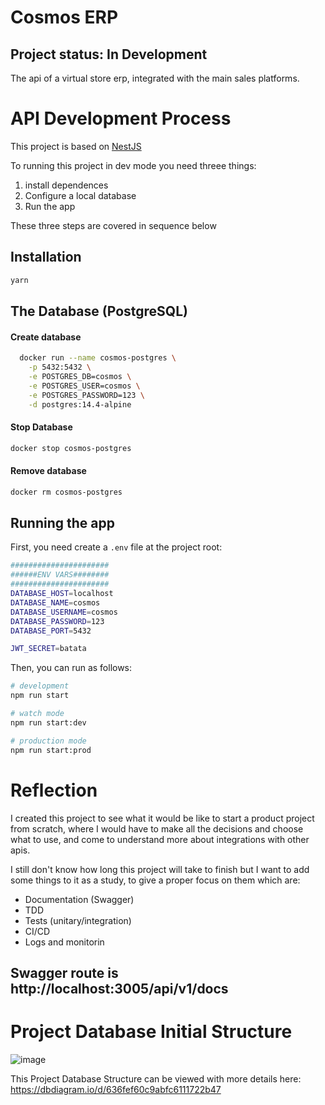 # Cosmos ERP

## Project status: In Development

The api of a virtual store erp, integrated with the main sales platforms.

# API Development Process

This project is based on [NestJS](https://docs.nestjs.com/)

To running this project in dev mode you need threee things:

1. install dependences
2. Configure a local database
3. Run the app

These three steps are covered in sequence below

## Installation

```bash
yarn
```

## The Database (PostgreSQL)

#### Create database

```bash
  docker run --name cosmos-postgres \
    -p 5432:5432 \
    -e POSTGRES_DB=cosmos \
    -e POSTGRES_USER=cosmos \
    -e POSTGRES_PASSWORD=123 \
    -d postgres:14.4-alpine
```

#### Stop Database

```bash
docker stop cosmos-postgres
```

#### Remove database

```bash
docker rm cosmos-postgres
```

## Running the app

First, you need create a `.env` file at the project root:

```bash
######################
######ENV VARS########
######################
DATABASE_HOST=localhost
DATABASE_NAME=cosmos
DATABASE_USERNAME=cosmos
DATABASE_PASSWORD=123
DATABASE_PORT=5432

JWT_SECRET=batata
```

Then, you can run as follows:

```bash
# development
npm run start

# watch mode
npm run start:dev

# production mode
npm run start:prod

```

# Reflection

I created this project to see what it would be like to start a product project from scratch, where I would have to make all the decisions and choose what to use, and come to understand more about integrations with other apis.

I still don't know how long this project will take to finish but I want to add some things to it as a study, to give a proper focus on them which are:

- Documentation (Swagger)
- TDD
- Tests (unitary/integration)
- CI/CD
- Logs and monitorin

## Swagger route is http://localhost:3005/api/v1/docs

# Project Database Initial Structure
![image](https://user-images.githubusercontent.com/47863242/201493234-ac984b20-de95-4947-ba14-f4468b708251.png)

This Project Database Structure can be viewed with more details here: https://dbdiagram.io/d/636fef60c9abfc6111722b47

